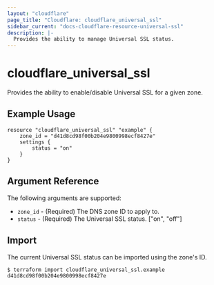 ```yaml
---
layout: "cloudflare"
page_title: "Cloudflare: cloudflare_universal_ssl"
sidebar_current: "docs-cloudflare-resource-universal-ssl"
description: |-
  Provides the ability to manage Universal SSL status.
---
```


# cloudflare_universal_ssl

Provides the ability to enable/disable Universal SSL for a given zone.

## Example Usage

```hcl
resource "cloudflare_universal_ssl" "example" {
    zone_id = "d41d8cd98f00b204e9800998ecf8427e"
    settings {
        status = "on"
    }
}
```

## Argument Reference

The following arguments are supported:

* `zone_id` - (Required) The DNS zone ID to apply to.
* `status` - (Required) The Universal SSL status. ["on", "off"]


## Import

The current Universal SSL status can be imported using the zone's ID.

```
$ terraform import cloudflare_universal_ssl.example d41d8cd98f00b204e9800998ecf8427e
```
